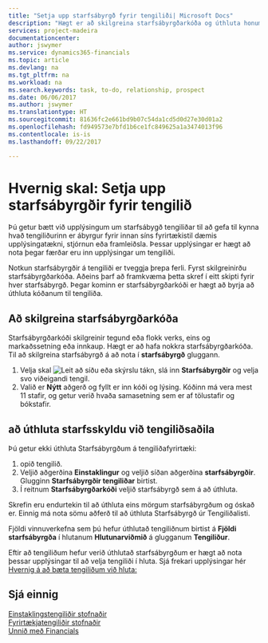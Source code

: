 ```yaml
---
title: "Setja upp starfsábyrgð fyrir tengiliði| Microsoft Docs"
description: "Hægt er að skilgreina starfsábyrgðarkóða og úthluta honum til tengiliðs til að gefa til kynna hvaða verkhluta tengiliður þinn ber ábyrgð á í sínu fyrirtæki, t.d. upplýsingatækni eða framleiðslu."
services: project-madeira
documentationcenter: 
author: jswymer
ms.service: dynamics365-financials
ms.topic: article
ms.devlang: na
ms.tgt_pltfrm: na
ms.workload: na
ms.search.keywords: task, to-do, relationship, prospect
ms.date: 06/06/2017
ms.author: jswymer
ms.translationtype: HT
ms.sourcegitcommit: 81636fc2e661bd9b07c54da1cd5d0d27e30d01a2
ms.openlocfilehash: fd949573e7bfd1b6ce1fc849625a1a3474013f96
ms.contentlocale: is-is
ms.lasthandoff: 09/22/2017

---
```

# <a name="how-to-set-up-job-responsibilities-for-contact-persons"></a>Hvernig skal: Setja upp starfsábyrgðir fyrir tengilið
Þú getur bætt við upplýsingum um starfsábygð tengiliðar til að gefa til kynna hvað tengiliðurinn er ábyrgur fyrir innan síns fyrirtækistil dæmis upplýsingatækni, stjórnun eða framleiðsla. Þessar upplýsingar er hægt að nota þegar færðar eru inn upplýsingar um tengiliði.

Notkun starfsábyrgðir á tengiliði er tveggja þrepa ferli. Fyrst skilgreinirðu starfsábyrgðarkóða. Aðeins þarf að framkvæma þetta skref í eitt skipti fyrir hver starfsábyrgð. Þegar kominn er starfsábyrgðarkóði er hægt að byrja að úthluta kóðanum til tengiliða.

## <a name="to-define-a-job-responsibility-code"></a>Að skilgreina starfsábyrgðarkóða
Starfsábyrgðarkóði skilgreinir tegund eða flokk verks, eins og markaðssetning eða innkaup. Hægt er að hafa nokkra starfsábyrgðarkóða. Til að skilgreina starfsábyrgð á að nota í **starfsábyrgð** gluggann.

1. Velja skal ![Leit að síðu eða skýrslu](media/ui-search/search_small.png "Leit að síðu eða skýrslu táknið") tákn, slá inn **Starfsábyrgðir** og velja svo viðeigandi tengil.
2. Valið er **Nýtt** aðgerð og fyllt er inn kóði og lýsing. Kóðinn má vera mest 11 stafir, og getur verið hvaða samasetning sem er af tölustafir og bókstafir.

## <a name="to-assign-job-responsibilities-to-a-contact-person"></a>að úthluta starfsskyldu við tengiliðsaðila
Þú getur ekki úthluta Starfsábyrgðum á tengiliðafyrirtæki:

1. opið tengilið.
2. Veljið aðgerðina **Einstaklingur** og veljið síðan aðgerðina **starfsábyrgðir**. Glugginn **Starfsábyrgðir tengiliðar** birtist.
3. Í reitnum **Starfsábyrgðarkóði** veljið starfsábyrgð sem á að úthluta.

Skrefin eru endurtekin til að úthluta eins mörgum starfsábyrgðum og óskað er. Einnig má nota sömu aðferð til að úthluta Starfsábyrgð úr Tengiliðalisti.

Fjöldi vinnuverkefna sem þú hefur úthlutað tengiliðnum birtist á **Fjöldi starfsábyrgða** í hlutanum **Hlutunarviðmið** á glugganum **Tengiliður**.

Eftir að tengiliðum hefur verið úthlutað starfsábyrgðum er hægt að nota þessar upplýsingar til að velja tengiliði í hluta. Sjá frekari upplýsingar hér [Hvernig á að bæta tengiliðum við hluta:](marketing-add-contact-segment.md)

## <a name="see-also"></a>Sjá einnig
[Einstaklingstengiliðir stofnaðir](marketing-create-contact-persons.md)  
[Fyrirtækjatengiliðir stofnaðir](marketing-create-contact-companies.md)  
[Unnið með Financials](ui-work-product.md)

